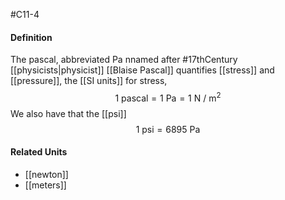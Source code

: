 #C11-4 

#### Definition
The pascal, abbreviated $\text{Pa}$ nnamed after #17thCentury [[physicists|physicist]] [[Blaise Pascal]] quantifies [[stress]] and [[pressure]], the [[SI units]] for stress, $$\text{1 pascal} = \text{1 Pa} = \text{1 N / m}^2$$
We also have that the [[psi]] $$\text{1 psi} = \text{6895 Pa}$$
#### Related Units
- [[newton]]
- [[meters]]

